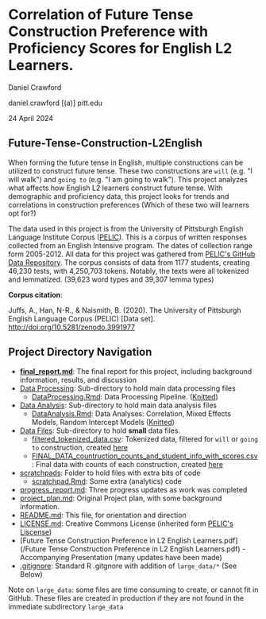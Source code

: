 # Correlation of Future Tense Construction Preference with Proficiency Scores for English L2 Learners.

Daniel Crawford

daniel.crawford [(a)] pitt.edu

24 April 2024

## Future-Tense-Construction-L2English

When forming the future tense in English, multiple constructions can be utilized to construct future tense. These two constructions are `will` (e.g. "I will walk") and `going to` (e.g. "I am going to walk"). This project analyzes what affects how English L2 learners construct future tense. With demographic and proficiency data, this project looks for trends and correlations in construction preferences (Which of these two will learners opt for?)

The data used in this project is from the University of Pittsburgh English Language Institute Corpus ([PELIC](https://eli-data-mining-group.github.io/Pitt-ELI-Corpus/)). This is a corpus of written responses collected from an English Intensive program. The dates of collection range form 2005-2012. All data for this project was gathered from [PELIC's GitHub Data Repository](https://github.com/ELI-Data-Mining-Group/PELIC-dataset). The corpus consists of data from 1177 students, creating 46,230 tests, with 4,250,703 tokens. Notably, the texts were all tokenized and lemmatized. (39,623 word types and 39,307 lemma types)

**Corpus citation**:

Juffs, A., Han, N-R., & Naismith, B. (2020). The University of Pittsburgh English Language Corpus (PELIC) [Data set]. <http://doi.org/10.5281/zenodo.3991977>

## Project Directory Navigation

-   [**final_report.md**](/final_report.md): The final report for this project, including background information, results, and discussion
-   [Data Processing](/Data%20Processing): Sub-directory to hold main data processing files
    -   [DataProcessing.Rmd](/Data%20Processing/DataProcessing.Rmd): Data Processing Pipeline. ([Knitted](/Data%20Processing/DataProcessing.md))
-   [Data Analysis](/Data%20Analysis): Sub-directory to hold main data analysis files
    -   [DataAnalysis.Rmd](/Data%20Analysis/DataAnalysis.Rmd): Data Analyses: Correlation, Mixed Effects Models, Random Intercept Models ([Knitted](/Data%20Analysis/DataAnalysis.md))
-   [Data Files](/Data%20Files): Sub-directory to hold **small** data files.
    -   [filtered_tokenized_data.csv](/Data%20Files/filtered_tokenized_data.csv): Tokenized data, filtered for `will` or `going to` construction, created [here](/blob/main/Data%20Processing/DataProcessing.md#save-the-data)
    -   [FINAL_DATA_countruction_counts_and_student_info_with_scores.csv](/Data%20Files/FINAL_DATA_countruction_counts_and_student_info_with_scores.csv): Final data with counts of each construction, created [here](/blob/main/Data%20Processing/DataProcessing.md#save-the-data)
-   [scratchpads](/scratchpads): Folder to hold files with extra bits of code
    -   [scratchpad.Rmd](/scratchpads/scratchpad.Rmd): Some extra (analytics) code
-   [progress_report.md](/progress_report.md): Three progress updates as work was completed
-   [project_plan.md](/project_plan.md): Original Project plan, with some background information.
-   [README.md](/README.md): This file, for orientation and direction
-   [LICENSE.md](/LICENSE.md): Creative Commons License (inherited form [PELIC's Liscense](https://github.com/ELI-Data-Mining-Group/PELIC-dataset?tab=readme-ov-file#11-license))
-   [Future Tense Construction Preference in L2 English Learners.pdf](/Future Tense Construction Preference in L2 English Learners.pdf) - Accompanying Presentation (many updates have been made)
-   [.gitignore](/.gitignore): Standard R .gitgnore with addition of `large_data/*` (See Below)

Note on `large_data`: some files are time consuming to create, or cannot fit in GitHub. These files are created in production if they are not found in the immediate subdirectory `large_data`
